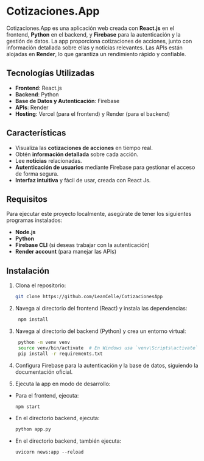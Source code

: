 # Cotizaciones.App

Cotizaciones.App es una aplicación web creada con **React.js** en el frontend, **Python** en el backend, y **Firebase** para la autenticación y la gestión de datos. La app proporciona cotizaciones de acciones, junto con información detallada sobre ellas y noticias relevantes. Las APIs están alojadas en **Render**, lo que garantiza un rendimiento rápido y confiable.

## Tecnologías Utilizadas

- **Frontend**: React.js
- **Backend**: Python
- **Base de Datos y Autenticación**: Firebase
- **APIs**: Render
- **Hosting**: Vercel (para el frontend) y Render (para el backend)

## Características

- Visualiza las **cotizaciones de acciones** en tiempo real.
- Obtén **información detallada** sobre cada acción.
- Lee **noticias** relacionadas.
- **Autenticación de usuarios** mediante Firebase para gestionar el acceso de forma segura.
- **Interfaz intuitiva** y fácil de usar, creada con React Js.

## Requisitos

Para ejecutar este proyecto localmente, asegúrate de tener los siguientes programas instalados:

- **Node.js**
- **Python**
- **Firebase CLI** (si deseas trabajar con la autenticación)
- **Render account** (para manejar las APIs)

## Instalación

1. Clona el repositorio:
   ```bash
   git clone https://github.com/LeanCelle/CotizacionesApp

2. Navega al directorio del frontend (React) y instala las dependencias:
   ```bash
    npm install

3. Navega al directorio del backend (Python) y crea un entorno virtual:
   ```bash
    python -m venv venv
    source venv/bin/activate  # En Windows usa `venv\Scripts\activate`
    pip install -r requirements.txt

4. Configura Firebase para la autenticación y la base de datos, siguiendo la documentación oficial.

5. Ejecuta la app en modo de desarrollo:

- Para el frontend, ejecuta:
    ```bash
    npm start

- En el directorio backend, ejecuta:
    ```bash
    python app.py

- En el directorio backend, también ejecuta:
    ```bash
    uvicorn news:app --reload